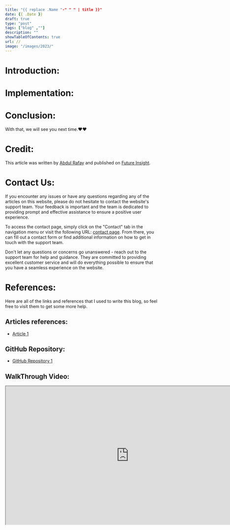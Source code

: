 ```yaml
---
title: "{{ replace .Name "-" " " | title }}"
date: {{ .Date }}
draft: true
type: "post"
tags: ["blog" ,""]
description: ""
showTableOfContents: true
url: //
image: "/images/2023/"
---
```

<link rel="stylesheet" href="/css/style.css">


# Introduction:


# Implementation: 


# Conclusion:
With that, we will see you next time.❤️❤️

# Credit:
This article was written by [Abdul Rafay](https://rafay99.info) and published on [Future Insight](https://futureinsight.blog).

# Contact Us: 
If you encounter any issues or have any questions regarding any of the articles on this website, please do not hesitate to contact the website's support team. Your feedback is important and the team is dedicated to providing prompt and effective assistance to ensure a positive user experience.

To access the contact page, simply click on the "Contact" tab in the navigation menu or visit the following URL: [contact page](https://future-insight.blog/contact). From there, you can fill out a contact form or find additional information on how to get in touch with the support team.

Don't let any questions or concerns go unanswered - reach out to the support team for help and guidance. They are committed to providing excellent customer service and will do everything possible to ensure that you have a seamless experience on the website.

# References:
Here are all of the links and references that I used to write this blog, so feel free to visit them to get some more help.
## Articles references:
- [Article 1]()

## GitHub Repository:
- [GitHub Repository 1]()

## WalkThrough Video:
<iframe width="800" height="450" src="https://www.youtube.com/embed/YT-link" frameborder="1" allowfullscreen></iframe>
